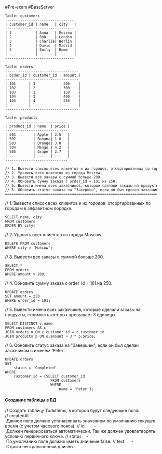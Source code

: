 #Pre-exam #BaseServer

```PostgreSQL
Table: customers
--------------------------------
| customer_id | name   | city   |
--------------------------------
| 1           | Anna   | Moscow |
| 2           | Bob    | London |
| 3           | Charlie| Berlin |
| 4           | David  | Madrid |
| 5           | Emily  | Rome   |
| ...         | ...    | ...    |
--------------------------------
  
Table: orders
----------------------------------
| order_id | customer_id | amount |
----------------------------------
| 101      | 1           | 200    |
| 102      | 2           | 300    |
| 103      | 1           | 150    |
| 104      | 3           | 400    |
| 105      | 4           | 250    |
| ...      | ...         | ...    |
----------------------------------
  
Table: products
-----------------------------
| product_id | name  | price |
-----------------------------
| 501        | Apple | 2.5   |
| 502        | Banana| 1.8   |
| 503        | Orange| 3.0   |
| 504        | Mango | 4.2   |
| 505        | Grape | 2.7   |
| ...        | ...   | ...   |
-----------------------------

// 1. Вывести список всех клиентов и их городов, отсортированных по городам в алфавитном порядке.
// 2. Удалить всех клиентов из города Moscow.
// 3. Вывести все заказы с суммой больше 200.
// 4. Обновить сумму заказа с order_id = 101 на 250.
// 5. Вывести имена всех заказчиков, которые сделали заказы на продукты, стоимость которых превышает 3 единицы.
// 6. Обновить статус заказа на "Завершен", если он был сделан заказчиком с именем 'Peter'.
================================================================================

```

// 1. Вывести список всех клиентов и их городов, отсортированных по городам в алфавитном порядке.
```PostgreSQL
SELECT name, city
FROM customers
ORDER BY city;
```

// 2. Удалить всех клиентов из города Moscow.
```PostgreSQL
DELETE FROM customers
WHERE city = 'Moscow';
```

// 3. Вывести все заказы с суммой больше 200.
```PostgreSQL
SELECT *
FROM orders
WHERE amount > 200;
```

// 4. Обновить сумму заказа с order_id = 101 на 250.
```PostgreSQL
UPDATE orders
SET amount = 250
WHERE order_id = 101;

```

// 5. Вывести имена всех заказчиков, которые сделали заказы на продукты, стоимость которых превышает 3 единицы.
```PostgreSQL
SELECT DISTINCT c.name
FROM customers AS c
JOIN orders o ON c.customer_id = o.customer_id
JOIN products p ON o.amount > 3 * p.price;
```

// 6. Обновить статус заказа на "Завершен", если он был сделан заказчиком с именем 'Peter'.
```PostgreSQL
UPDATE orders
SET 
	status = 'Completed'
WHERE 
	customer_id = (SELECT customer_id 
					 FROM customers 
					 WHERE 
						 name = 'Peter');
```

#### Создание таблицы в БД
// Создать таблицу TodoItems, в которой будут следующие поля:
// createdAt - Данное поле должно устанавливать значением по умолчанию текущее время (с учетом часового пояса).
// id        - Должен генерироваться автоматически. Так же должен удовлетворять условию первичного ключа.
// status    - По умолчанию поле должно иметь значение false.
// text      - Строка неограниченной длинны.